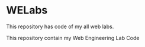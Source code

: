 # WELabs
This repository has code of my all web labs.  


This repository contain my Web Engineering Lab Code
